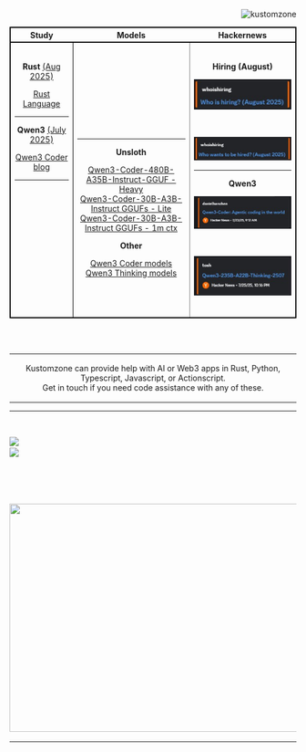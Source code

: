 <p align="right">
    <img src="https://komarev.com/ghpvc/?username=kustomzone&label=Profile%20views&color=0e75b6&style=flat" alt="kustomzone">
</p>

<table>
<thead>
  <tr style="border: 2px solid black;">
    <th>Study</th>
    <th>Models</th>
    <th>Hackernews</th>
  </tr>
</thead>
<tbody style="border: 2px solid black;">
    <tr>
        <td style="border: 1px solid black" align="center" valign="top">
            <br>
            <p>
	    <b>Rust</b>
	    <u>(Aug 2025)</small></u>

[Rust Language](https://github.com/rust-lang) 
	    </p>
	    <hr>
            <p>
            <b>Qwen3</b>
            <u>(July 2025)</u>

[Qwen3 Coder blog](https://qwenlm.github.io/blog/qwen3-coder/)
	    </p>
            <hr>
        </td>
        <td align="center" valign="bottom">
            <hr>
            <p>
            <b>Unsloth</b>
            <br>

[Qwen3-Coder-480B-A35B-Instruct-GGUF - Heavy](https://huggingface.co/unsloth/Qwen3-Coder-480B-A35B-Instruct-GGUF) <br>
[Qwen3-Coder-30B-A3B-Instruct GGUFs - Lite](https://huggingface.co/unsloth/Qwen3-Coder-30B-A3B-Instruct-GGUF) <br>
[Qwen3-Coder-30B-A3B-Instruct GGUFs - 1m ctx](https://huggingface.co/unsloth/Qwen3-Coder-30B-A3B-Instruct-1M-GGUF)

<b>Other</b>
<br>

[Qwen3 Coder models](https://huggingface.co/models?sort=modified&search=Qwen3-Coder) <br>
[Qwen3 Thinking models](https://huggingface.co/models?sort=modified&search=Qwen3-235B-A22B-Thinking)
</p>
<br><br><br>
        </td>
        <td align="center" style="border: 1px solid grey;">
<br>
<p>
<b>Hiring (August)</b>
</p>

 [<img src="https://github.com/kustomzone/kustomzone/blob/master/img/Is-hiring-aug.jpg">](https://news.ycombinator.com/item?id=44757794)

<br>

 [<img src="https://github.com/kustomzone/kustomzone/blob/master/img/wants-hiring-aug.jpg">](https://news.ycombinator.com/item?id=44757792)

<hr>
<p>
<b>Qwen3</b>
</p>

 [<img src="https://github.com/kustomzone/kustomzone/blob/master/img/Qwen3-Coder.jpg">](https://news.ycombinator.com/item?id=44653072)

<br>

 [<img src="https://github.com/kustomzone/kustomzone/blob/master/img/Qwen3-Thinking.jpg">](https://news.ycombinator.com/item?id=44681565)

<br>
        </td>
    </tr>
</tbody>
</table>

<br><br>

<table>
    <tr>
        <td width="99999" align="center">
            <p color="#787878"> 
              Kustomzone can provide help with AI or Web3 apps in Rust, Python, Typescript, Javascript, or Actionscript.
              <br>
              Get in touch if you need code assistance with any of these.
            </p>
        </td>
    </tr>
</table>


<hr><br>

<p align="center" justify="center">

 ![](https://github-readme-stats.vercel.app/api?username=kustomzone&theme=dark&hide_border=false&include_all_commits=false&count_private=false)<br/>
 ![](https://github-readme-stats.vercel.app/api/top-langs/?username=kustomzone&theme=dark&hide_border=false&include_all_commits=false&count_private=false&layout=compact)

</p>

<br><br><br>

<p align="center" justify="center">
    <img src="https://github.com/kontains/bolt/raw/refs/heads/main/public/images/social.webp" width="600px" height="400px">
</p>

<hr>

